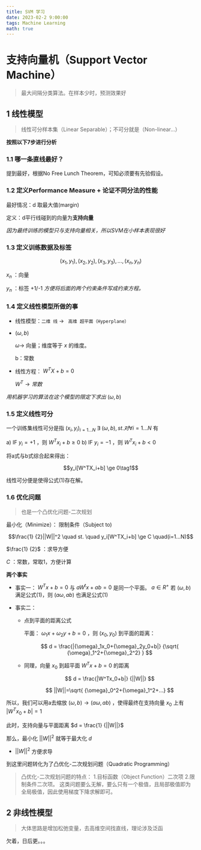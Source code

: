 ```yaml
---
title: SVM 学习
date: 2023-02-2 9:00:00
tags: Machine Learning
math: true
---
```


# 支持向量机（Support Vector Machine）

> 最大间隔分类算法。在样本少时，预测效果好

## 1 线性模型

> 线性可分样本集（Linear Separable）；不可分就是（Non-linear...）

**按照以下7步进行分析**

### 1.1 哪一条直线最好？

提到最好，根据No Free Lunch Theorem，可知必须要有先验假设。

### 1.2 定义Performance Measure + 论证不同分法的性能

最好情况：d 取最大值(margin)

定义：d平行线碰到的向量为**支持向量**

*因为最终训练的模型只与支持向量相关，所以SVM在小样本表现很好*

### 1.3 定义训练数据及标签

$$(x_1,y_1),(x_2,y_2),(x_3,y_3),...,(x_n,y_n)$$

$x_n$ ：向量

$y_n$ ：标签 +1/-1 *方便将后面的两个约束条件写成约束方程。*


### 1.4 定义线性模型所做的事

- 线性模型：`二维 线` $\rightarrow$ ` 高维 超平面（Hyperplane）`

- $(\omega,b)$

    $\omega\rightarrow$ 向量；维度等于 $x$ 的维度。

    b：常数

- 线性方程： $W^TX+b=0$
    
    $W^T \rightarrow 常数$

*用机器学习的算法在这个模型的限定下求出* $(\omega,b)$

### 1.5 定义线性可分

一个训练集线性可分是指 ${(x_i,y_i)}_{i=1...N}$ $\exists$ $(\omega,b), st. 对\forall i=1...N$ 有

a) IF $y_i= +1$ ，则 $W^Tx_i+b \geq 0$
b) IF $y_i= -1$ ，则 $W^Tx_i+b < 0$

将a式与b式综合起来得出：

$$y_i[W^TX_i+b] \ge 0\tag1$$

线性可分便是使得公式(1)存在解。

### 1.6 优化问题

> 也是一个凸优化问题-二次规划

最小化（Minimize）： 限制条件（Subject to) 

$$\frac{1} {2}||W||^2 \quad st. \quad y_i[W^TX_i+b] \ge C \quad(i=1...N)$$

$\frac{1} {2}$ ：求导方便

$C$ ：常数，常取1，方便计算

**两个事实**

- 事实一： $W^Tx+b=0$ 与 $aW^tx+ab=0$ 是同一个平面。 $a \in R^+$ 若 $(\omega,b)$ 满足公式(1)，则 $(a\omega,ab)$ 也满足公式(1)

- 事实二：

    - 点到平面的距离公式

        平面： ${\omega}_1x+{\omega}_2y+b=0$ ，则 $(x_0,y_0)$ 到平面的距离：
        
        $$
        d = \frac{|{\omega}_1x_0+{\omega}_2y_0+b|} {\sqrt{ {\omega}_1^2+{\omega}_2^2} }
        $$

    - 同理，向量 $x_0$ 到超平面 $W^Tx+b=0$ 的距离

        $$
        d = \frac{|W^Tx_0+b|} {||W||}
        $$

        $$
        ||W||=\sqrt{ {\omega}_0^2+{\omega}_1^2+...}
        $$

所以，我们可以用a去缩放 $(\omega,b) \rightarrow (a\omega,ab)$ ，使得最终在支持向量 $x_0$ 上有 $|W^Tx_0+b|=1$

此时，支持向量与平面距离 $d = \frac{1} {||W||}$

那么，最小化 $||W||^2$ 就等于最大化 $d$

-  $||W||^2$ 方便求导

到这里问题转化为了凸优化-二次规划问题（Quadratic Programming）

> 凸优化-二次规划问题的特点：
> 1.目标函数（Object Function）二次项 2.限制条件二次项。
> 这类问题要么无解，要么只有一个极值，且局部极值即为全局极值，因此使用梯度下降求解即可。

## 2 非线性模型

> 大体思路是增加松弛变量，去高维空间找直线，理论涉及泛函

欠着，日后更。。。
